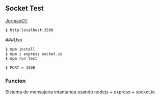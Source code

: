 ## Socket Test

[JormanOT](jormanortega34@gmail.com)

```sh
$ http:localhost:3500
```
###Uso

```sh
$ npm install
$ npm i express socket.io
$ npm run test
```


```sh
$ PORT = 3500
```

### Funcion
Sistema de mensajeria intantanea usando nodejs + express + socket.io


